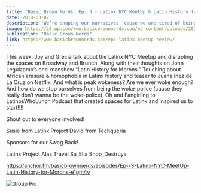 ```yaml
---
title: "Basic Brown Nerds: Ep. 3 - Latinx NYC MeetUp & Latin History for Morons"
date: 2018-03-07
description: "We’re shaping our narratives ‘cause we are tired of being a model minority. We wanna brunch & build empires. Each episode we’re breaking down identity, society, unlearning & getting real one conversation at time."
image: https://i0.wp.com/www.basicbrownnerds.com/wp-content/uploads/2018/03/PlanningCommitee_pic.jpeg?resize=1024%2C849&ssl=1
publication: "Basic Brown Nerds"
link: https://www.basicbrownnerds.com/ep3-latinx-meetup-review/
---
```


This week, Joy and Grecia talk about the Latinx NYC Meetup and disrupting the spaces on Broadway and Brunch. Along with their thoughts on John Leguizamo’s one-manshow “Latin History for Morons.” Touching about African erasure & homophobia in Latinx history and teaser to Juana Inez de La Cruz on Netflix. And what is peak wokeness? Are we ever woke enough? And how do we stop ourselves from being the woke-police (cause they really don’t wanna be the woke-police).
Oh and Fangirling to LatinosWhoLunch Podcast that created spaces for Latinx and inspired us to start!!!!

Shout out to everyone involved!

Susie from Latinx Project
David from Techqueria

Sponsors for our Swag Back!

Latinx Project
Alas Travel
Su_Ella
Shop_Destruya

https://anchor.fm/basicbrownnerds/episodes/Ep--3-Latinx-NYC-MeetUp-Latin-History-for-Morons-e1gm4v

![Group Pic](https://i0.wp.com/www.basicbrownnerds.com/wp-content/uploads/2018/03/grouppic.jpeg)
